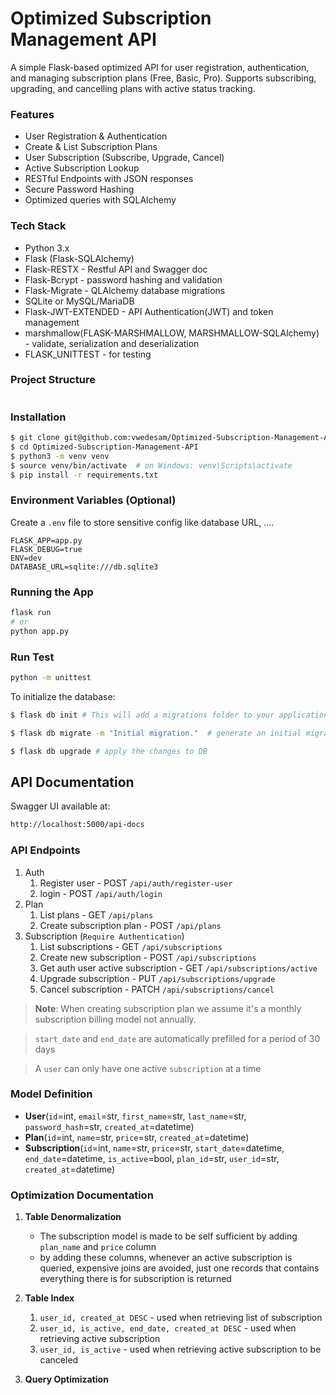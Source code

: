 # Optimized Subscription Management API

A simple Flask-based optimized API for user registration, authentication, and managing subscription plans (Free, Basic, Pro). Supports subscribing, upgrading, and cancelling plans with active status tracking.

### Features

* User Registration & Authentication
* Create & List Subscription Plans
* User Subscription (Subscribe, Upgrade, Cancel)
* Active Subscription Lookup
* RESTful Endpoints with JSON responses
* Secure Password Hashing
* Optimized queries with SQLAlchemy

### Tech Stack

* Python 3.x
* Flask (Flask-SQLAlchemy)
* Flask-RESTX - Restful API and Swagger doc
* Flask-Bcrypt - password hashing and validation
* Flask-Migrate - QLAlchemy database migrations
* SQLite or MySQL/MariaDB
* Flask-JWT-EXTENDED - API Authentication(JWT) and token management
* marshmallow(FLASK-MARSHMALLOW, MARSHMALLOW-SQLAlchemy) - validate, serialization and deserialization
* FLASK_UNITTEST - for testing

### Project Structure

```bash

```

### Installation

```bash
$ git clone git@github.com:vwedesam/Optimized-Subscription-Management-API.git
$ cd Optimized-Subscription-Management-API
$ python3 -m venv venv
$ source venv/bin/activate  # on Windows: venv\Scripts\activate
$ pip install -r requirements.txt
```

### Environment Variables (Optional)

Create a `.env` file to store sensitive config like database URL, ....

```env
FLASK_APP=app.py
FLASK_DEBUG=true
ENV=dev
DATABASE_URL=sqlite:///db.sqlite3
```

### Running the App

```bash
flask run
# or
python app.py
```

### Run Test

```bash
python -m unittest
```

To initialize the database:

```sh
$ flask db init # This will add a migrations folder to your application

$ flask db migrate -m "Initial migration."  # generate an initial migration

$ flask db upgrade # apply the changes to DB
```

## API Documentation
Swagger UI available at:

```bash
http://localhost:5000/api-docs
```

### API Endpoints
1. Auth
    1. Register user -  POST `/api/auth/register-user`
    2. login - POST `/api/auth/login`
2. Plan
    1. List plans - GET `/api/plans`
    2. Create subscription plan - POST `/api/plans`
3. Subscription (`Require Authentication`)
    1. List subscriptions - GET `/api/subscriptions`
    2. Create new subscription - POST `/api/subscriptions`
    3. Get auth user active subscription - GET `/api/subscriptions/active`
    4. Upgrade subscription - PUT `/api/subscriptions/upgrade`
    5. Cancel subscription - PATCH `/api/subscriptions/cancel`

>**Note**: When creating subscription plan we assume it's a monthly subscription billing model not annually.

>`start_date` and `end_date` are automatically prefilled for a period of 30 days

> A `user` can only have one active `subscription` at a time

### Model Definition
- **User**(`id`=int, `email`=str, `first_name`=str, `last_name`=str, `password_hash`=str, `created_at`=datetime)
- **Plan**(`id`=int, `name`=str, `price`=str, `created_at`=datetime)
- **Subscription**(`id`=int, `name`=str, `price`=str, `start_date`=datetime, `end_date`=datetime, `is_active`=bool, `plan_id`=str, `user_id`=str, `created_at`=datetime)

### Optimization Documentation

1. **Table Denormalization**
    - The subscription model is made to be self sufficient by adding `plan_name` and `price` column 
    - by adding these columns, whenever an active subscription is queried, expensive joins are avoided, just one records that contains everything there is for subscription is returned

2. **Table Index**
    1. `user_id, created_at DESC` - used when retrieving list of subscription
    2. `user_id, is_active, end_date, created_at DESC` - used when retrieving active subscription
    3. `user_id, is_active` - used when retrieving active subscription to be canceled

3. **Query Optimization**




